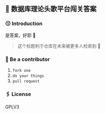 ## 📖 数据库理论头歌平台闯关答案

### 😗 Introduction

是答案，好耶 🎉

> 这个标题利于仓库在未来被更多人检索到 💩

### 🔧 Be a contributor

1. `fork one`
2. `do your things`
3. `pull request`

### 🖇 License

GPLV3
